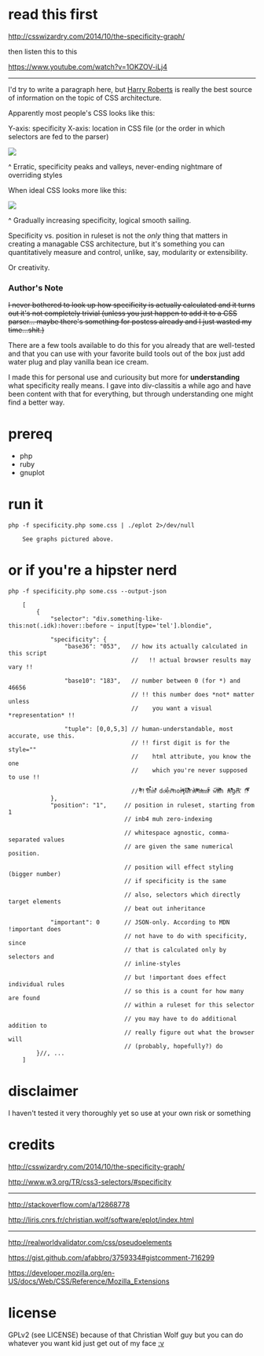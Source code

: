 # read this first

http://csswizardry.com/2014/10/the-specificity-graph/

then listen this to this

https://www.youtube.com/watch?v=1OKZOV-iLj4

---

I'd try to write a paragraph here, but [Harry Roberts](http://csswizardry.com/) is really the best source of information on the topic of CSS architecture.

Apparently most people's CSS looks like this:

Y-axis: specificity 
X-axis: location in CSS file (or the order in which selectors are fed to the parser)

![](https://u.teknik.io/kt7lzi.png)

^ Erratic, specificity peaks and valleys, never-ending nightmare of overriding styles

When ideal CSS looks more like this:

![](https://u.teknik.io/tu3gn7.png)

^ Gradually increasing specificity, logical smooth sailing.

Specificity vs. position in ruleset is not the *only* thing that matters in creating a managable CSS architecture, but it's something you can quantitatively measure and control, unlike, say, modularity or extensibility.

Or creativity.

### Author's Note

~~I never bothered to look up how specificity is actually calculated and it turns out it's not completely trivial (unless you just happen to add it to a CSS parser... maybe there's something for postcss already and I just wasted my time...shit.)~~

There are a few tools available to do this for you already that are well-tested and that you can use with your favorite build tools out of the box just add water plug and play vanilla bean ice cream.

I made this for personal use and curiousity but more for **understanding** what specificity really means. I gave into div-classitis a while ago and have been content with that for everything, but through understanding one might find a better way.

# prereq
 - php
 - ruby
 - gnuplot

# run it

`php -f specificity.php some.css | ./eplot 2>/dev/null`

        See graphs pictured above.

# or if you're a hipster nerd

`php -f specificity.php some.css --output-json`

        [
            {
                "selector": "div.something-like-this:not(.idk):hover::before ~ input[type='tel'].blondie",
                
                "specificity": {
                    "base36": "053",   // how its actually calculated in this script
                                       //   !! actual browser results may vary !!
                                            
                    "base10": "183",   // number between 0 (for *) and 46656
                                       // !! this number does *not* matter unless 
                                       //    you want a visual *representation* !!
                                             
                    "tuple": [0,0,5,3] // human-understandable, most accurate, use this.
                                       // !! first digit is for the style=""
                                       //    html attribute, you know the one
                                       //    which you're never supposed to use !!
                                             
                                       //̂ ͤ͋ͯ̃!ͣ̌! ̋͑ͥt̂͛h̽̐iͤ̀s͗͒̐͊ͦ do̓ͦe̊sͯ͂̔ ͣ͐̔̄not͐̉ͦͮ ͣͣ͗̂ͯp̈ͮ͆̓a͂̉͛ͦ̏͌̚rsͨ͂́ͯe̋ͣ̐ͪͧ̊̎ ̓ͪhͤ̇̓tͤm̔ͨl̋ͦ̄ͬ ̋w͐ͨ̇̈́iͬͭ́̓̈t͛͂̔ͬ͒̀h r̂ͪͦ̔̐e͒͆̑̑͌géͫ̅̚x̍͗̃ !͒̄̃̒!̾ͯ̇̿ͯͬ
                },
                "position": "1",     // position in ruleset, starting from 1
                                     // inb4 muh zero-indexing
                                     
                					 // whitespace agnostic, comma-separated values 
                                     // are given the same numerical position.
                                     
                                     // position will effect styling (bigger number)
                                     // if specificity is the same 
                                     
                                     // also, selectors which directly target elements
                                     // beat out inheritance
                                      
                "important": 0       // JSON-only. According to MDN !important does
                                     // not have to do with specificity, since 
                                     // that is calculated only by selectors and 
                                     // inline-styles
                                     
                                     // but !important does effect individual rules
                                     // so this is a count for how many are found
                                     // within a ruleset for this selector
                                     
                                     // you may have to do additional addition to
                                     // really figure out what the browser will 
                                     // (probably, hopefully?) do
            }//, ...
        ]

# disclaimer

I haven't tested it very thoroughly yet so use at your own risk or something

# credits

http://csswizardry.com/2014/10/the-specificity-graph/

http://www.w3.org/TR/css3-selectors/#specificity

---

http://stackoverflow.com/a/12868778

http://liris.cnrs.fr/christian.wolf/software/eplot/index.html

---

http://realworldvalidator.com/css/pseudoelements

https://gist.github.com/afabbro/3759334#gistcomment-716299

https://developer.mozilla.org/en-US/docs/Web/CSS/Reference/Mozilla_Extensions

# license

GPLv2 (see LICENSE) because of that Christian Wolf guy but you can do whatever you want kid just get out of my face [:v](http://www.wtfpl.net/wp-content/uploads/2012/12/wtfpl-strip.jpg)
